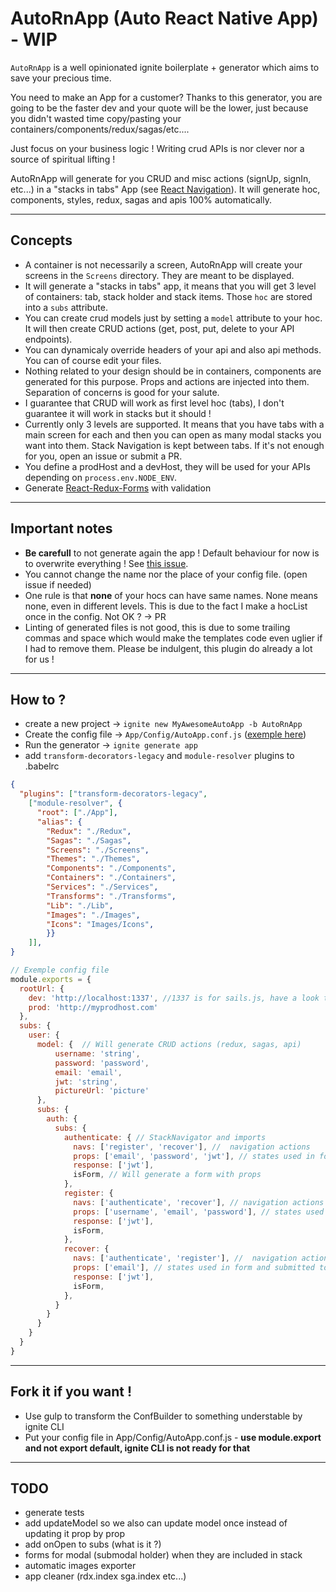 # AutoRnApp (Auto React Native App) - WIP
`AutoRnApp` is a well opinionated ignite boilerplate + generator which aims to save your precious time.

You need to make an App for a customer? Thanks to this generator, you are going to be the faster dev and your quote will be the lower, just because you didn't wasted time copy/pasting your containers/components/redux/sagas/etc....

Just focus on your business logic ! Writing crud APIs is nor clever nor a source of spiritual lifting !

AutoRnApp will generate for you CRUD and misc actions (signUp, signIn, etc...) in a "stacks in tabs" App (see [React Navigation](https://github.com/react-community/react-navigation)).
It will generate hoc, components, styles, redux, sagas and apis 100% automatically.

---
## Concepts
- A container is not necessarily a screen, AutoRnApp will create your screens in the `Screens` directory. They are meant to be displayed.
- It will generate a "stacks in tabs" app, it means that you will get 3 level of containers: tab, stack holder and stack items. Those `hoc` are stored into a `subs` attribute.
- You can create crud models just by setting a `model` attribute to your hoc. It will then create CRUD actions (get, post, put, delete to your API endpoints).
- You can dynamicaly override headers of your api and also api methods. You can of course edit your files.
- Nothing related to your design should be in containers, components are generated for this purpose. Props and actions are injected into them. Separation of concerns is good for your salute.
- I guarantee that CRUD will work as first level hoc (tabs), I don't guarantee it will work in stacks but it should !
- Currently only 3 levels are supported. It means that you have tabs with a main screen for each and then you can open as many modal stacks you want into them. Stack Navigation is kept between tabs. If it's not enough for you, open an issue or submit a PR.
- You define a prodHost and a devHost, they will be used for your APIs depending on `process.env.NODE_ENV`.
- Generate [React-Redux-Forms](https://davidkpiano.github.io/react-redux-form/docs/guides/react-native.html) with validation
---
## Important notes
- **Be carefull** to not generate again the app ! Default behaviour for now is to overwrite everything ! See [this issue](https://github.com/infinitered/ignite/issues/1120).
- You cannot change the name nor the place of your config file. (open issue if needed)
- One rule is that **none** of your hocs can have same names. None means none, even in different levels. This is due to the fact I make a hocList once in the config. Not OK ? -> PR
- Linting of generated files is not good, this is due to some trailing commas and space which would make the templates code even uglier if I had to remove them. Please be indulgent, this plugin do already a lot for us !

---
## How to ?
- create a new project -> `ignite new MyAwesomeAutoApp -b AutoRnApp`
- Create the config file -> `App/Config/AutoApp.conf.js` ([exemple here](https://github.com/l1br3/ignite-AutoRnApp/blob/master/test/assets/AutoApp.conf.js))
- Run the generator -> `ignite generate app`
- add `transform-decorators-legacy` and `module-resolver` plugins to .babelrc
```json
{
  "plugins": ["transform-decorators-legacy",
    ["module-resolver", {
      "root": ["./App"],
      "alias": {
        "Redux": "./Redux",
        "Sagas": "./Sagas",
        "Screens": "./Screens",
        "Themes": "./Themes",
        "Components": "./Components",
        "Containers": "./Containers",
        "Services": "./Services",
        "Transforms": "./Transforms",
        "Lib": "./Lib",
        "Images": "./Images",
        "Icons": "Images/Icons",
        }}
    ]],
}
```

```js
// Exemple config file
module.exports = {
  rootUrl: {
    dev: 'http://localhost:1337', //1337 is for sails.js, have a look to this awesome project !
    prod: 'http://myprodhost.com'
  },
  subs: {
    user: {
      model: {  // Will generate CRUD actions (redux, sagas, api)
          username: 'string',
          password: 'password',
          email: 'email',
          jwt: 'string',
          pictureUrl: 'picture'
      },
      subs: {
        auth: {
          subs: {
            authenticate: { // StackNavigator and imports
              navs: ['register', 'recover'], //  navigation actions
              props: ['email', 'password', 'jwt'], // states used in form and submitted to the saga/redux action // might be a dupe with model
              response: ['jwt'],
              isForm, // Will generate a form with props
            },
            register: {
              navs: ['authenticate', 'recover'], // navigation actions
              props: ['username', 'email', 'password'], // states used in form and submitted to the saga/redux action
              response: ['jwt'],
              isForm,
            },
            recover: {
              navs: ['authenticate', 'register'], //  navigation actions
              props: ['email'], // states used in form and submitted to the saga/redux action
              response: ['jwt'],
              isForm,
            },
          }
        }
      }
    }
  }
}

```
---
## Fork it if you want !
- Use gulp to transform the ConfBuilder to something understable by ignite CLI
- Put your config file in App/Config/AutoApp.conf.js - **use module.export and not export default, ignite CLI is not ready for that**

---
## TODO
- generate tests
- add updateModel so we also can update model once instead of updating it prop by prop
- add onOpen to subs (what is it ?)
- forms for modal (submodal holder) when they are included in stack
- automatic images exporter
- app cleaner (rdx.index sga.index etc...)